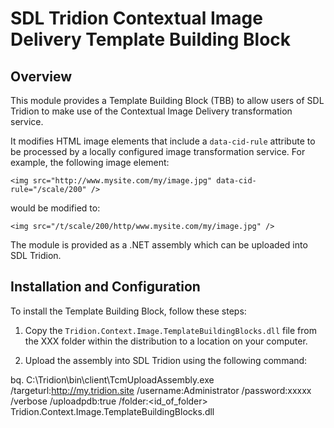 ﻿SDL Tridion Contextual Image Delivery Template Building Block
=============================================================


## Overview

This module provides a Template Building Block (TBB) to allow users of SDL Tridion to make use of the Contextual Image
Delivery transformation service.

It modifies HTML image elements that include a `data-cid-rule` attribute to be processed by a locally configured image
transformation service. For example, the following image element:

    <img src="http://www.mysite.com/my/image.jpg" data-cid-rule="/scale/200" />

would be modified to:

    <img src="/t/scale/200/http/www.mysite.com/my/image.jpg" />

The module is provided as a .NET assembly which can be uploaded into SDL Tridion.

## Installation and Configuration

To install the Template Building Block, follow these steps:

1.  Copy the `Tridion.Context.Image.TemplateBuildingBlocks.dll` file from the XXX folder within the distribution to a
location on your computer.

2.  Upload the assembly into SDL Tridion using the following command:

bq. C:\Tridion\bin\client\TcmUploadAssembly.exe /targeturl:http://my.tridion.site /username:Administrator
    /password:xxxxx /verbose /uploadpdb:true /folder:<id_of_folder> Tridion.Context.Image.TemplateBuildingBlocks.dll

